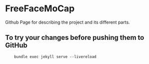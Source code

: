 # FreeFaceMoCap
Github Page for describing the project and its different parts.

## To try your changes before pushing them to GitHub
```
    bundle exec jekyll serve --livereload
```